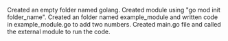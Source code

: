 Created an empty folder named golang.
Created module using "go mod init folder_name".
Created an folder named example_module and written code in example_module.go to add two numbers.
Created main.go file and called the external module to run the code.
